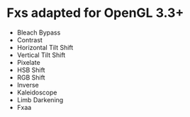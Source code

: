 # Fxs adapted for OpenGL 3.3+

- Bleach Bypass
- Contrast
- Horizontal Tilt Shift
- Vertical Tilt Shift
- Pixelate
- HSB Shift
- RGB Shift
- Inverse
- Kaleidoscope
- Limb Darkening
- Fxaa
